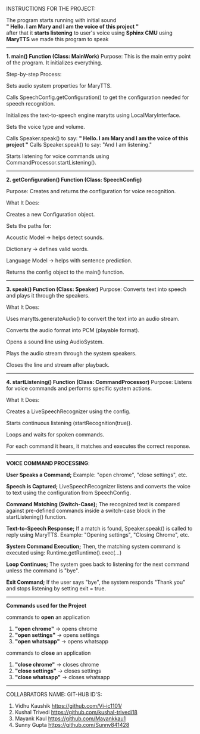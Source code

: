 INSTRUCTIONS FOR THE PROJECT:

The program starts running with initial sound<br>
**" Hello. I am Mary and I am the voice of this project "** <br>
after that it **starts listening** to user's voice using **Sphinx CMU**
using **MaryTTS** we made this program to speak 
_____________________________________________________________________________________________________________________________________________


**1. main() Function (Class: MainWork)**
Purpose: This is the main entry point of the program. It initializes everything.

Step-by-step Process:

Sets audio system properties for MaryTTS.

Calls SpeechConfig.getConfiguration() to get the configuration needed for speech recognition.

Initializes the text-to-speech engine marytts using LocalMaryInterface.

Sets the voice type and volume.

Calls Speaker.speak() to say: **" Hello. I am Mary and I am the voice of this project "**
Calls Speaker.speak() to say: "And I am listening."

Starts listening for voice commands using CommandProcessor.startListening().

___________________________________________________________________________________________________________________
**2. getConfiguration() Function (Class: SpeechConfig)**
 
Purpose: Creates and returns the configuration for voice recognition.

What It Does:

Creates a new Configuration object.

Sets the paths for:

Acoustic Model → helps detect sounds.

Dictionary → defines valid words.

Language Model → helps with sentence prediction.

Returns the config object to the main() function.
_______________________________________________________________________________________________________
**3. speak() Function (Class: Speaker)**
Purpose: Converts text into speech and plays it through the speakers.

What It Does:

Uses marytts.generateAudio() to convert the text into an audio stream.

Converts the audio format into PCM (playable format).

Opens a sound line using AudioSystem.

Plays the audio stream through the system speakers.

Closes the line and stream after playback.
__________________________________________________________________________________________________________
**4. startListening() Function (Class: CommandProcessor)**
Purpose: Listens for voice commands and performs specific system actions.

What It Does:

Creates a LiveSpeechRecognizer using the config.

Starts continuous listening (startRecognition(true)).

Loops and waits for spoken commands.

For each command it hears, it matches and executes the correct response.
_______________________________________________________________________________________________________
**VOICE COMMAND PROCESSING**:

**User Speaks a Command;**
Example: "open chrome", "close settings", etc.

**Speech is Captured;**
LiveSpeechRecognizer listens and converts the voice to text using the configuration from SpeechConfig.

**Command Matching (Switch-Case);**
The recognized text is compared against pre-defined commands inside a switch-case block in the startListening() function.

**Text-to-Speech Response;**
If a match is found, Speaker.speak() is called to reply using MaryTTS.
Example: "Opening settings", "Closing Chrome", etc.

**System Command Execution;**
Then, the matching system command is executed using:
Runtime.getRuntime().exec(...)

**Loop Continues;**
The system goes back to listening for the next command unless the command is "bye".

**Exit Command;**
If the user says "bye", the system responds "Thank you" and stops listening by setting exit = true.
_____________________________________________________________________________________________________________________________________________
**Commands used for the Project**

commands to **open** an application

1. **"open chrome"**   -> opens chrome
2. **"open settings"** -> opens settings
3. **"open whatsapp"** -> opens whatsapp

commands to **close** an application

1. **"close chrome"**   -> closes chrome
2. **"close settings"** -> closes settings
3. **"close whatsapp"** -> closes whatsapp
_____________________________________________________________________________________________________________________________________________

COLLABRATORS NAME:              GIT-HUB ID'S:
1. Vidhu Kaushik                https://github.com/Vi-ic1101/
2. Kushal Trivedi               https://github.com/kushal-trivedi18
3. Mayank Kaul                  https://github.com/Mayankkau1
4. Sunny Gupta                  https://github.com/Sunny841428

